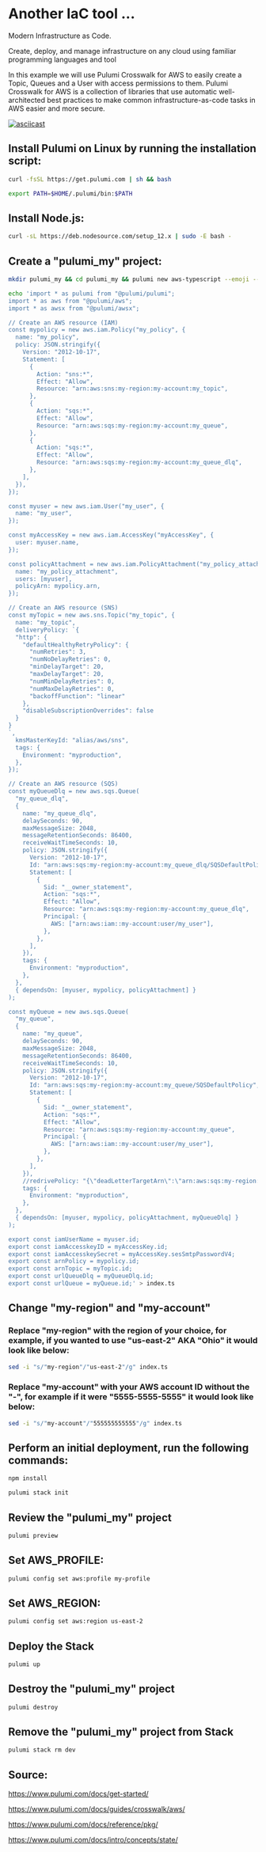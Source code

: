 # Another IaC tool ...

Modern Infrastructure as Code.

Create, deploy, and manage infrastructure on any cloud using familiar programming languages and tool

In this example we will use Pulumi Crosswalk for AWS to easily create a Topic, Queues and a User with access permissions to them. Pulumi Crosswalk for AWS is a collection of libraries that use automatic well-architected best practices to make common infrastructure-as-code tasks in AWS easier and more secure.

[![asciicast](https://asciinema.org/a/qubHolAxGcNEnbqj3GIjVsq6M.svg)](https://asciinema.org/a/qubHolAxGcNEnbqj3GIjVsq6M)

## Install Pulumi on Linux by running the installation script:

```bash
curl -fsSL https://get.pulumi.com | sh && bash
```

```bash
export PATH=$HOME/.pulumi/bin:$PATH
```

## Install Node.js:

```bash
curl -sL https://deb.nodesource.com/setup_12.x | sudo -E bash -
```

## Create a "pulumi_my" project:

```bash
mkdir pulumi_my && cd pulumi_my && pulumi new aws-typescript --emoji --generate-only
```

```bash
echo 'import * as pulumi from "@pulumi/pulumi";
import * as aws from "@pulumi/aws";
import * as awsx from "@pulumi/awsx";

// Create an AWS resource (IAM)
const mypolicy = new aws.iam.Policy("my_policy", {
  name: "my_policy",
  policy: JSON.stringify({
    Version: "2012-10-17",
    Statement: [
      {
        Action: "sns:*",
        Effect: "Allow",
        Resource: "arn:aws:sns:my-region:my-account:my_topic",
      },
      {
        Action: "sqs:*",
        Effect: "Allow",
        Resource: "arn:aws:sqs:my-region:my-account:my_queue",
      },
      {
        Action: "sqs:*",
        Effect: "Allow",
        Resource: "arn:aws:sqs:my-region:my-account:my_queue_dlq",
      },
    ],
  }),
});

const myuser = new aws.iam.User("my_user", {
  name: "my_user",
});

const myAccessKey = new aws.iam.AccessKey("myAccessKey", {
  user: myuser.name,
});

const policyAttachment = new aws.iam.PolicyAttachment("my_policy_attachment", {
  name: "my_policy_attachment",
  users: [myuser],
  policyArn: mypolicy.arn,
});

// Create an AWS resource (SNS)
const myTopic = new aws.sns.Topic("my_topic", {
  name: "my_topic",
  deliveryPolicy: `{
  "http": {
    "defaultHealthyRetryPolicy": {
      "numRetries": 3,
      "numNoDelayRetries": 0,
      "minDelayTarget": 20,
      "maxDelayTarget": 20,
      "numMinDelayRetries": 0,
      "numMaxDelayRetries": 0,
      "backoffFunction": "linear"
    },
    "disableSubscriptionOverrides": false
  }
}
`,
  kmsMasterKeyId: "alias/aws/sns",
  tags: {
    Environment: "myproduction",
  },
});

// Create an AWS resource (SQS)
const myQueueDlq = new aws.sqs.Queue(
  "my_queue_dlq",
  {
    name: "my_queue_dlq",
    delaySeconds: 90,
    maxMessageSize: 2048,
    messageRetentionSeconds: 86400,
    receiveWaitTimeSeconds: 10,
    policy: JSON.stringify({
      Version: "2012-10-17",
      Id: "arn:aws:sqs:my-region:my-account:my_queue_dlq/SQSDefaultPolicy",
      Statement: [
        {
          Sid: "__owner_statement",
          Action: "sqs:*",
          Effect: "Allow",
          Resource: "arn:aws:sqs:my-region:my-account:my_queue_dlq",
          Principal: {
            AWS: ["arn:aws:iam::my-account:user/my_user"],
          },
        },
      ],
    }),
    tags: {
      Environment: "myproduction",
    },
  },
  { dependsOn: [myuser, mypolicy, policyAttachment] }
);

const myQueue = new aws.sqs.Queue(
  "my_queue",
  {
    name: "my_queue",
    delaySeconds: 90,
    maxMessageSize: 2048,
    messageRetentionSeconds: 86400,
    receiveWaitTimeSeconds: 10,
    policy: JSON.stringify({
      Version: "2012-10-17",
      Id: "arn:aws:sqs:my-region:my-account:my_queue/SQSDefaultPolicy",
      Statement: [
        {
          Sid: "__owner_statement",
          Action: "sqs:*",
          Effect: "Allow",
          Resource: "arn:aws:sqs:my-region:my-account:my_queue",
          Principal: {
            AWS: ["arn:aws:iam::my-account:user/my_user"],
          },
        },
      ],
    }),
    //redrivePolicy: "{\"deadLetterTargetArn\":\"arn:aws:sqs:my-region:my-account:my_queue_dlq\",\"maxReceiveCount\":\"4\"}",
    tags: {
      Environment: "myproduction",
    },
  },
  { dependsOn: [myuser, mypolicy, policyAttachment, myQueueDlq] }
);

export const iamUserName = myuser.id;
export const iamAccesskeyID = myAccessKey.id;
export const iamAccesskeySecret = myAccessKey.sesSmtpPasswordV4;
export const arnPolicy = mypolicy.id;
export const arnTopic = myTopic.id;
export const urlQueueDlq = myQueueDlq.id;
export const urlQueue = myQueue.id;' > index.ts
```


## Change "my-region" and "my-account"

### Replace "my-region" with the region of your choice, for example, if you wanted to use "us-east-2" AKA "Ohio" it would look like below:

```bash
sed -i "s/"my-region"/"us-east-2"/g" index.ts
```

### Replace "my-account" with your AWS account ID without the "-", for example if it were "5555-5555-5555" it would look like below:

```bash
sed -i "s/"my-account"/"555555555555"/g" index.ts
```

## Perform an initial deployment, run the following commands:

```bash
npm install
```

```bash
pulumi stack init
```

## Review the "pulumi_my" project

```bash
pulumi preview
```

## Set AWS_PROFILE:

```bash
pulumi config set aws:profile my-profile
```

## Set AWS_REGION:

```bash
pulumi config set aws:region us-east-2
```

## Deploy the Stack

```bash
pulumi up
```

## Destroy the "pulumi_my" project

```bash
pulumi destroy
```

## Remove the "pulumi_my" project from Stack

```bash
pulumi stack rm dev
```

## Source:

<https://www.pulumi.com/docs/get-started/>

<https://www.pulumi.com/docs/guides/crosswalk/aws/>

<https://www.pulumi.com/docs/reference/pkg/>

<https://www.pulumi.com/docs/intro/concepts/state/>
